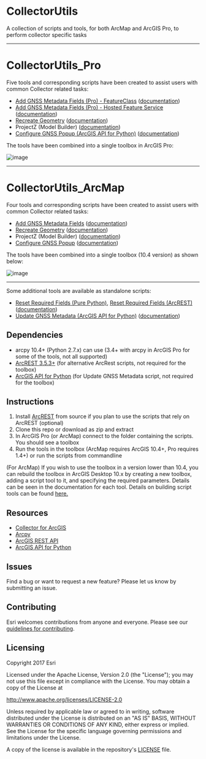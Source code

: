 # CollectorUtils
A collection of scripts and tools, for both ArcMap and ArcGIS Pro, to perform collector specific tasks

----
# CollectorUtils_Pro


Five tools and corresponding scripts have been created to assist users with common Collector related tasks:

 - [Add GNSS Metadata Fields (Pro) - FeatureClass](add_update_gnss_fields.py) ([documentation](add_update_gnss_fields.md))
 - [Add GNSS Metadata Fields (Pro) - Hosted Feature Service](add_update_gnss_fields_python_api.py) ([documentation](add_update_gnss_fields_python_api.md))
 - [Recreate Geometry](recreate_geometry.py) ([documentation](recreate_geometry.md))
 - ProjectZ (Model Builder) ([documentation](project_z.md))
 - [Configure GNSS Popup (ArcGIS API for Python)](configure_gnss_popup_python_api.py) ([documentation](configure_gnss_popup_python_api.md))
 
The tools have been combined into a single toolbox in ArcGIS Pro:

![image](https://user-images.githubusercontent.com/26557666/28002061-74ce1ece-64e6-11e7-9e17-9403fb688d69.png)

----
# CollectorUtils_ArcMap


Four tools and corresponding scripts have been created to assist users with common Collector related tasks:

 - [Add GNSS Metadata Fields](add_update_gnss_fields.py) ([documentation](add_update_gnss_fields.md))
 - [Recreate Geometry](recreate_geometry.py) ([documentation](recreate_geometry.md))
 - ProjectZ (Model Builder) ([documentation](project_z.md))
 - [Configure GNSS Popup](configure_gnss_popup.py) ([documentation](configure_gnss_popup.md))
 
The tools have been combined into a single toolbox (10.4 version) as shown below:

![image](https://user-images.githubusercontent.com/26557666/28001976-d380b536-64e5-11e7-96bd-cbfd941e9071.png)

----

Some additional tools are available as standalone scripts:
- [Reset Required Fields (Pure Python)](reset_required_fields.py), [Reset Required Fields (ArcREST)](reset_required_fields_arcrest.py) ([documentation](ResetRequiredFields.md))
- [Update GNSS Metadata (ArcGIS API for Python)](UpdateGNSSSMetadata.py) ([documentation](UpdateGNSSMetadata.md))


## Dependencies
 - arcpy 10.4+ (Python 2.7.x) can use (3.4+ with arcpy in ArcGIS Pro for some of the tools, not all supported)
 - [ArcREST 3.5.3+](https://github.com/Esri/ArcREST) (for alternative ArcRest scripts, not required for the toolbox)
 - [ArcGIS API for Python](https://developers.arcgis.com/python/) (for Update GNSS Metadata script, not required for the toolbox)

## Instructions

1. Install [ArcREST](https://github.com/Esri/ArcREST) from source if you plan to use the scripts that rely on ArcREST (optional)
2. Clone this repo or download as zip and extract
3. In ArcGIS Pro (or ArcMap) connect to the folder containing the scripts. You should see a toolbox
4. Run the tools in the toolbox (ArcMap requires ArcGIS 10.4+, Pro requires 1.4+) or run the scripts from commandline

(For ArcMap) If you wish to use the toolbox in a version lower than 10.4, you can rebuild the toolbox in ArcGIS Desktop 10.x by creating a new toolbox, adding a script tool to it, and specifying the required parameters. Details can be seen in the documentation for each tool. Details on building script tools can be found [here.](http://desktop.arcgis.com/en/arcmap/latest/analyze/creating-tools/a-quick-tour-of-creating-tools-in-python.htm)

## Resources

 * [Collector for ArcGIS](http://www.esri.com/products/collector-for-arcgis)
 * [Arcpy](http://desktop.arcgis.com/en/arcmap/latest/analyze/arcpy/what-is-arcpy-.htm)
 * [ArcGIS REST API](http://resources.arcgis.com/en/help/arcgis-rest-api/)
 * [ArcGIS API for Python](https://developers.arcgis.com/python/)
 

## Issues

Find a bug or want to request a new feature?  Please let us know by submitting an issue.

## Contributing

Esri welcomes contributions from anyone and everyone.
Please see our [guidelines for contributing](https://github.com/esri/contributing).

## Licensing

Copyright 2017 Esri

Licensed under the Apache License, Version 2.0 (the "License");
you may not use this file except in compliance with the License.
You may obtain a copy of the License at

http://www.apache.org/licenses/LICENSE-2.0

Unless required by applicable law or agreed to in writing, software
distributed under the License is distributed on an "AS IS" BASIS,
WITHOUT WARRANTIES OR CONDITIONS OF ANY KIND, either express or implied.
See the License for the specific language governing permissions and
limitations under the License.

A copy of the license is available in the repository's
[LICENSE](LICENSE) file.
